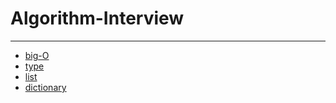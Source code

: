 # Algorithm-Interview
---
- [big-O](./big-O/lecture_bigO.md)
- [type](./type/lecture_type.md)
- [list](list_dict/lecture_list.md)
- [dictionary](list_dict/lecture_dict.md)